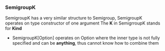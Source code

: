 ### SemigroupK
SemigroupK has a very similar structure to Semigroup, SemigroupK operates on type constructor of one argument
The **K** in SemigrroupK stands for **Kind**
* SemigroupK[Option] operates on Option where the inner type is not fully specified and can be **anything**, 
  thus cannot know how to combine them
